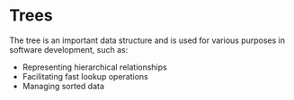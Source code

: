 # Trees
The tree is an important data structure and is used for various purposes in software development, such as:

- Representing hierarchical relationships
- Facilitating fast lookup operations
- Managing sorted data
